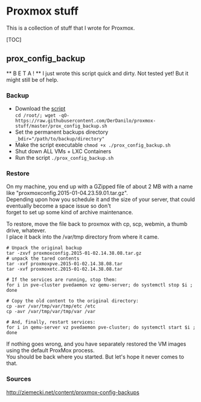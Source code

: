 # Proxmox stuff
This is a collection of stuff that I wrote for Proxmox.

[TOC]

## prox_config_backup

** B E T A ! **
I just wrote this script quick and dirty. Not tested yet! But it might still be of help.

### Backup
* Download the [script](https://raw.githubusercontent.com/DerDanilo/proxmox-stuff/master/prox_config_backup.sh)  
```cd /root/; wget -qO- https://raw.githubusercontent.com/DerDanilo/proxmox-stuff/master/prox_config_backup.sh```
* Set the permanent backups directory ```_bdir="/path/to/backup/directory"```
* Make the script executable ```chmod +x ./prox_config_backup.sh```
* Shut down ALL VMs + LXC Containers
* Run the script ```./prox_config_backup.sh```

### Restore
On my machine, you end up with a GZipped file of about 2 MB with a name like "proxmoxconfig.2015-01-04.23.59.01.tar.gz".  
Depending upon how you schedule it and the size of your server, that could eventually become a space issue so don't  
forget to set up some kind of archive maintenance.

To restore, move the file back to proxmox with cp, scp, webmin, a thumb drive, whatever.  
I place it back into the /var/tmp directory from where it came. 

```
# Unpack the original backup
tar -zxvf proxmoxconfig.2015-01-02.14.38.08.tar.gz
# unpack the tared contents
tar -xvf proxmoxpve.2015-01-02.14.38.08.tar
tar -xvf proxmoxetc.2015-01-02.14.38.08.tar

# If the services are running, stop them:
for i in pve-cluster pvedaemon vz qemu-server; do systemctl stop $i ; done

# Copy the old content to the original directory:
cp -avr /var/tmp/var/tmp/etc /etc
cp -avr /var/tmp/var/tmp/var /var

# And, finally, restart services:
for i in qemu-server vz pvedaemon pve-cluster; do systemctl start $i ; done
```

If nothing goes wrong, and you have separately restored the VM images using the default ProxMox process.  
You should be back where you started. But let's hope it never comes to that.

### Sources
http://ziemecki.net/content/proxmox-config-backups